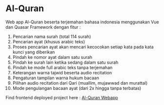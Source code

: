 # Al-Quran

Web app Al-Quran beserta terjemahan bahasa indonesia menggunakan Vue dan Quasar Framework dengan fitur :<br>

1. Pencarian nama surah (total 114 surah)
2. Pencarian ayat (khusus arabic teks)
3. Proses pencarian ayat akan mencari kecocokan setiap kata pada kata kunci yang diberikan
4. Pindah ke nomor ayat dalam satu surah
5. Pindah ke surah lain ketika sedang dalam satu surah
6. Pindah ke mode full arabic teks tanpa terjemahan
7. Keterangan warna tajwid beserta audio recitation
8. Pengaturan tampilan warna hukum bacaan
9. Pilihan audio recitation dari Qari (muallim, mujawwad dan murattal)
10. Mode pengulangan bacaan ayat (dari 2x hingga tanpa terbatas)<br>

Find frontend deployed project here : <a href="https://deepred75.github.io/quran-id" target="_blank">Al-Quran Webapp</a>
